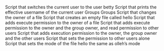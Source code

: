 Script that switches the current user to the user betty
Script that prints the effective username of the current user
Groups 
Groups
Script that changes the owner of a file
Script that creates an empty file called hello
Script that adds execute permission to the owner of a file
Script that adds execute permission to the owner and the group owner, and read permission to other users
Script that adds execution permission to the owner, the group owner and the other users
Script that sets the permission to other users alone
Script that sets the mode of the file hello the same as olleh’s mode
